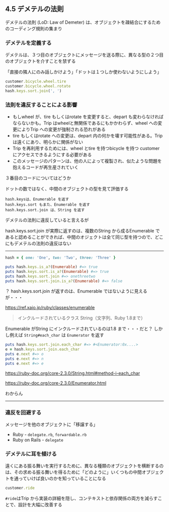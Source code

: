 ## 4.5 デメテルの法則

デメテルの法則 (LoD: Law of Demeter) は、オブジェクトを疎結合にするためのコーディング規則の集まり

### デメテルを定義する

デメテルは、３つ目のオブジェクトにメッセージを送る際に、異なる型の２つ目のオブジェクトを介すことを禁ずる

「直接の隣人にのみ話しかけよう」「ドットは１つしか使わないようにしよう」

```ruby
customer.bicycle.wheel.tire
customer.bicycle.wheel.rotate
hash.keys.sort.join(', ')
```

### 法則を違反することによる影響

- もしwheel が、tire もしくはrotate を変更すると、depart も変わらなければならないかも。Trip はwheelと無関係であるにもかかわらず、wheel への変更によりTrip への変更が強制される恐れがある
- tire もしくはrotate への変更は、depart 内の何かを壊す可能性がある。Trip は遠くにあり、明らかに関係がない
- Trip を再利用するためには、wheel とtire を持つbicycle を持つ customer にアクセスできるようにする必要がある
- このメッセージのパターンは、他の人によって複製され、似たような問題を抱えるコードが再生産されていく

３番目のコードについてはどうか

ドットの数ではなく、中間のオブジェクトの型を見て評価する

```
hash.keysは、Enumerable を返す
hash.keys.sort もまた、Enumerable を返す
hash.keys.sort.join は、String を返す
```

デメテルの法則に違反していると言えるが

hash.keys.sort.join が実際に返すのは、複数のString から成るEnumerable であると認めることができれば、中間のオジェクトは全て同じ型を持つので、どこにもデメテルの法則の違反はない

-----

```ruby
hash = { one: 'One', two: 'Two', three: 'Three' }

puts hash.keys.is_a?(Enumerable) #=> true
puts hash.keys.sort.is_a?(Enumerable) #=> true
puts hash.keys.sort.join #=> onethreetwo
puts hash.keys.sort.join.is_a?(Enumerable) #=> false
```

？ hash.keys.sort.join が返すのは、Enumerable ではないように見えるが・・・

https://ref.xaio.jp/ruby/classes/enumerable

> インクルードされているクラス
> String（文字列、Ruby 1.8まで）

Enumerable がString にインクルードされているのは1.8 まで・・・だと？
しかし例えば ``String#each_char`` は ``Enumerator`` を返す

```ruby
puts hash.keys.sort.join.each_char #=> #<Enumerator:0x....>
e = hash.keys.sort.join.each_char
puts e.next #=> o
puts e.next #=> n
puts e.next #=> e
```

https://ruby-doc.org/core-2.3.0/String.html#method-i-each_char

https://ruby-doc.org/core-2.3.0/Enumerator.html

わからん

-----

### 違反を回避する

メッセージを他のオブジェクトに「移譲する」

* Ruby - ``delegate.rb``, ``forwardable.rb``
* Ruby on Rails - ``delegate``

### デメテルに耳を傾ける

遠くにある振る舞いを実行するために、異なる種類のオブジェクトを横断するのは、その求める振る舞いを得るために「どのように」いくつもの中間オブジェクトを通っていけば良いのかを知っていることになる

```ruby
customer.ride
```

``#ride``はTrip から実装の詳細を隠し、コンテキストと依存関係の両方を減らすことで、設計を大幅に改善する
